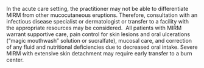 In the acute care setting, the practitioner may not be able to differentiate MIRM from other mucocutaneous eruptions. Therefore, consultation with an infectious disease specialist or dermatologist or transfer to a facility with the appropriate resources may be considered.  All patients with MIRM warrant supportive care, pain control for skin lesions and oral ulcerations (“magic mouthwash” solution or sucralfate), mucosal care, and correction of any fluid and nutritional deficiencies due to decreased oral intake. Severe MIRM with extensive skin detachment may require early transfer to a burn center.